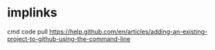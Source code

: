 # implinks

cmd code pull
https://help.github.com/en/articles/adding-an-existing-project-to-github-using-the-command-line
